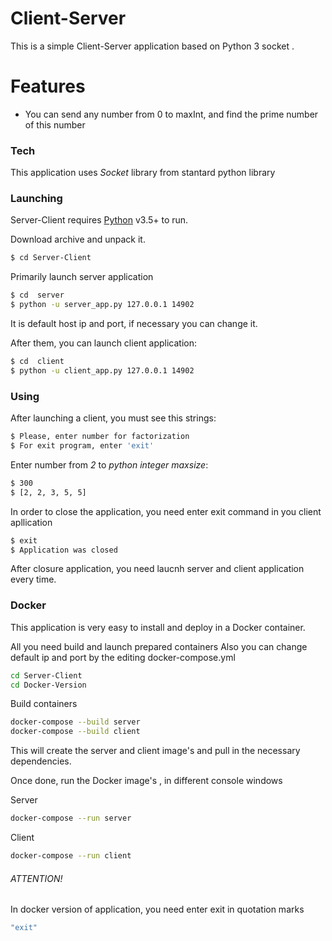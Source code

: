 # Client-Server

This is a simple Client-Server application based on Python 3 socket .

# Features

  - You can send any number from 0 to maxInt, and find the prime number of this number

### Tech

This application uses *Socket* library from stantard python library

### Launching

Server-Client requires [Python](https://www.python.org/) v3.5+ to run.

Download archive and unpack it.

```sh
$ cd Server-Client
```

Primarily launch server application

```sh
$ cd  server
$ python -u server_app.py 127.0.0.1 14902
```
It is default host ip and port, if necessary you can change it.

After them, you can launch client application:

```sh
$ cd  client
$ python -u client_app.py 127.0.0.1 14902
```

### Using
After launching a client, you must see this strings:
```sh
$ Please, enter number for factorization
$ For exit program, enter 'exit'
```
Enter number from *2* to *python integer maxsize*:
```sh
$ 300
$ [2, 2, 3, 5, 5]
```
In order to close the application, you need enter exit command in you client apllication
```sh
$ exit
$ Application was closed
```
After closure application, you need laucnh server and client application every time.

### Docker
This application is very easy to install and deploy in a Docker container.

All you need build and launch prepared containers
Also you can change default ip and port by the editing docker-compose.yml

```sh
cd Server-Client
cd Docker-Version
```
Build containers
```sh
docker-compose --build server
docker-compose --build client
```

This will create the server and client image's and pull in the necessary dependencies.

Once done, run the Docker image's , in different console windows

Server
```sh
docker-compose --run server
```

Client
```sh
docker-compose --run client
```
###### ATTENTION!
In docker version of application, you need enter exit in quotation marks
```sh
"exit"
```

